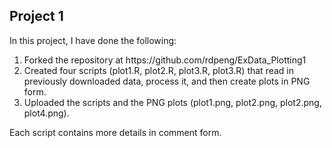 ## Project 1

In this project, I have done the following:

<ol>
<li>Forked the repository at https://github.com/rdpeng/ExData_Plotting1</li>
<li>Created four scripts (plot1.R, plot2.R, plot3.R, plot3.R) that read in previously downloaded
data, process it, and then create plots in PNG form.
</li>
<li>Uploaded the scripts and the PNG plots (plot1.png, plot2.png, plot2.png, plot4.png).</li>
</ol>

Each script contains more details in comment form.
